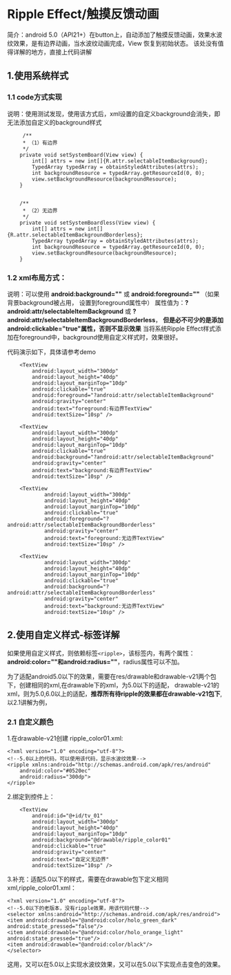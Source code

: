 # Ripple Effect/触摸反馈动画

简介：android 5.0（API21+）在button上，自动添加了触摸反馈动画，效果水波纹效果，是有边界动画，当水波纹动画完成，View 恢复到初始状态。
该处没有值得详解的地方，直接上代码讲解


## 1.使用系统样式

### 1.1 code方式实现
说明：使用测试发现，使用该方式后，xml设置的自定义background会消失，即无法添加自定义的background样式

         /**
         * （1）有边界
         */
        private void setSystemBoard(View view) {
            int[] attrs = new int[]{R.attr.selectableItemBackground};
            TypedArray typedArray = obtainStyledAttributes(attrs);
            int backgroundResource = typedArray.getResourceId(0, 0);
            view.setBackgroundResource(backgroundResource);
        }
        
    
        /**
         * （2）无边界
         */
        private void setSystemBoardless(View view) {
            int[] attrs = new int[]{R.attr.selectableItemBackgroundBorderless};
            TypedArray typedArray = obtainStyledAttributes(attrs);
            int backgroundResource = typedArray.getResourceId(0, 0);
            view.setBackgroundResource(backgroundResource);
        }
    
### 1.2 xml布局方式：

说明：可以使用 **android:background=""** 或 **android:foreground=""** （如果背景background被占用， 设置到foreground属性中）
属性值为：**?android:attr/selectableItemBackground** 或 **?android:attr/selectableItemBackgroundBorderless**，
**但是必不可少的是添加android:clickable="true"属性，否则不显示效果**
当将系统Ripple Effect样式添加在foreground中，background使用自定义样式时，效果很好。

代码演示如下，具体请参考demo

        <TextView
            android:layout_width="300dp"
            android:layout_height="40dp"
            android:layout_marginTop="10dp"
            android:clickable="true"
            android:foreground="?android:attr/selectableItemBackground"
            android:gravity="center"
            android:text="foreground:有边界TextView"
            android:textSize="10sp" />

        <TextView
            android:layout_width="300dp"
            android:layout_height="40dp"
            android:layout_marginTop="10dp"
            android:clickable="true"
            android:background="?android:attr/selectableItemBackground"
            android:gravity="center"
            android:text="background:有边界TextView"
            android:textSize="10sp" />
    
        <TextView
                android:layout_width="300dp"
                android:layout_height="40dp"
                android:layout_marginTop="10dp"
                android:clickable="true"
                android:foreground="?android:attr/selectableItemBackgroundBorderless"
                android:gravity="center"
                android:text="foreground:无边界TextView"
                android:textSize="10sp" />
    
        <TextView
                android:layout_width="300dp"
                android:layout_height="40dp"
                android:layout_marginTop="10dp"
                android:clickable="true"
                android:background="?android:attr/selectableItemBackgroundBorderless"
                android:gravity="center"
                android:text="background:无边界TextView"
                android:textSize="10sp" />

 ## 2.使用自定义样式-<ripple>标签详解
 
 如果使用自定义样式，则依赖标签`<ripple>`，该标签内，有两个属性：**android:color=""和android:radius=""**，radius属性可以不加。
 
 为了适配android5.0以下的效果，需要在res/drawable和drawable-v21两个包下，创建相同的xml,在drawable下的xml，为5.0以下的适配，
 drawable-v21的xml，则为5.0,6.0以上的适配，**推荐所有待ripple的效果都在drawable-v21包下**,以2.1讲解为例，
 ### 2.1 自定义颜色
1.在drawable-v21创建 ripple_color01.xml:
    
    <?xml version="1.0" encoding="utf-8"?>
    <!--5.0以上的代码，可以使用该代码，显示水波纹效果-->
    <ripple xmlns:android="http://schemas.android.com/apk/res/android"
        android:color="#0520ec"
        android:radius="300dp">
    </ripple>
 
2.绑定到控件上：
    
        <TextView
            android:id="@+id/tv_01"
            android:layout_width="300dp"
            android:layout_height="40dp"
            android:layout_marginTop="10dp"
            android:background="@drawable/ripple_color01"
            android:clickable="true"
            android:gravity="center"
            android:text="自定义无边界"
            android:textSize="10sp" />   

 
3.补充：适配5.0以下的样式，需要在drawable包下定义相同xml,ripple_color01.xml：

    <?xml version="1.0" encoding="utf-8"?>
    <!--5.0以下的老版本，没有ripple效果，用该代码代替-->
    <selector xmlns:android="http://schemas.android.com/apk/res/android">
    <item android:drawable="@android:color/holo_green_dark" android:state_pressed="false"/>
    <item android:drawable="@android:color/holo_orange_light" android:state_pressed="true"/>
    <item android:drawable="@android:color/black"/>
    </selector>
  
这用，又可以在5.0以上实现水波纹效果，又可以在5.0以下实现点击变色的效果。

